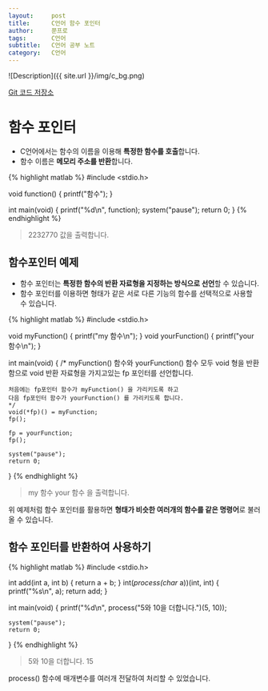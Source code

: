 ```yaml
---
layout:     post
title:      C언어 함수 포인터
author:     쭌프로
tags:       C언어
subtitle:   C언어 공부 노트
category:   C언어
---
```


<!-- Start Writing Below in Markdown -->

![Description]({{ site.url }}/img/c_bg.png)

<a href="https://github.com/alalstjr/C-Language/tree/master/1906">Git 코드 저장소</a>

# 함수 포인터

- C언어에서는 함수의 이름을 이용해 <b>특정한 함수를 호출</b>합니다.
- 함수 이름은 <b>메모리 주소를 반환</b>합니다.

{% highlight matlab %}
  #include <stdio.h>

  void function() 
  {
    printf("함수");
  }

  int main(void) 
  {
    printf("%d\n", function);
    system("pause");
    return 0;
  }
{% endhighlight %}

> 2232770 값을 출력합니다.

## 함수포인터 예제

- 함수 포인터는 <b>특정한 함수의 반환 자료형을 지정하는 방식으로 선언</b>할 수 있습니다.
- 함수 포인터를 이용하면 형태가 같은 서로 다른 기능의 함수를 선택적으로 사용할 수 있습니다.

{% highlight matlab %}
  #include <stdio.h>

  void myFunction() 
  {
    printf("my 함수\n");
  }
  void yourFunction()
  {
    printf("your 함수\n");
  }

  int main(void) 
  {
    /*
    myFunction() 함수와 yourFunction() 함수 모두 void 형을 반환함으로 
    void 반환 자료형을 가지고있는 fp 포인터를 선언합니다.

    처음에는 fp포인터 함수가 myFunction() 을 가리키도록 하고
    다음 fp포인터 함수가 yourFunction() 를 가리키도록 합니다.
    */
    void(*fp)() = myFunction;
    fp();

    fp = yourFunction;
    fp();

    system("pause");
    return 0;
  }
{% endhighlight %}

> my 함수 your 함수 을 출력합니다.

위 예제처럼 함수 포인터를 활용하면 <b>형태가 비슷한 여러개의 함수를 같은 명령어</b>로 불러올 수 있습니다.

## 함수 포인터를 반환하여 사용하기

{% highlight matlab %}
  #include <stdio.h>
  
  int add(int a, int b) 
  {
    return a + b;
  }
  int(*process(char* a))(int, int)
  {
    printf("%s\n", a);
    return add;
  }

  int main(void) 
  {
    printf("%d\n", process("5와 10을 더합니다.")(5, 10));

    system("pause");
    return 0;
  }
{% endhighlight %}

> 5와 10을 더합니다. 15

process() 함수에 매개변수를 여러개 전달하여 처리할 수 있었습니다.
